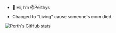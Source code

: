 - 👋 Hi, I’m @Perthys

- Changed to "Living" cause someone's mom died

![Perth's GitHub stats](https://github-readme-stats.vercel.app/api?username=Perthys&show_icons=true&theme=radical)

<!---
Perthys/Perthys is a ✨ special ✨ repository because its `README.md` (this file) appears on your GitHub profile.
You can click the Preview link to take a look at your changes.
--->
